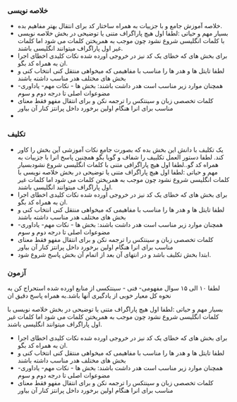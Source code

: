 ### خلاصه نویسی

+ خلاصه آموزش جامع و با جزییات به همراه ساختار کد برای انتقال بهتر مفاهیم بده.
+ بسیار مهم و حیاتی :لطفا اول هیچ پاراگراف متنی یا توضیحی در بخش خلاصه نویسی با کلمات انگلیسی شروع نشود چون موجب به همریختن کلمات می شود اما کلمات غیر اول پاراگراف میتوانند انگلیسی باشند.
+ برای بخش های که خطای یک کد نیز در خروجی اورده شده نکات کلیدی اخطای اجرا ان به همراه کد  بگو.
+ لطفا تایتل ها و هدر ها را مناسب با مفاهیمی که میخواهی منتقل کنی انتخاب کنی و بخش های مختلف هدر مناسب داشته باشند
+ همچنان موارد زیر مناسب است هدر داشت باشند: بخش ها - نکات مهم- یاداوری- مضوعوات اصلی تا درجه دوم و سوم
+ کلمات تخصصی زبان و سینتکس را ترجمه نکن و برای انتقال مفهو فقط معنای مناسب برای انرا هنگام اولین برخورد داخل پرانتز کنار آن بیاور
+ 

### تکلیف

+ یک تکلیف با دانش این بخش بده که بصورت جامع نکات آموزشی آین بخش را کاور کند.
  لطفا دستور العمل تکلبیف را شفاف و گویا بگو همچنین پاسخ انرا با جزییات به همراه کد گو..لطفا اول هیچ پاراگرافی متنی با کلمات انگلیسی شروع نشودبسیار مهم و حیاتی :لطفا اول هیچ پاراگراف متنی یا توضیحی در بخش خلاصه نویسی با کلمات انگلیسی شروع نشود چون موجب به همریختن کلمات می شود اما کلمات غیر اول پاراگراف میتوانند انگلیسی باشند.
+ برای بخش های که خطای یک کد نیز در خروجی اورده شده نکات کلیدی اخطای اجرا ان به همراه کد  بگو.
+ لطفا تایتل ها و هدر ها را مناسب با مفاهیمی که میخواهی منتقل کنی انتخاب کنی و بخش های مختلف هدر مناسب داشته باشند
+ همچنان موارد زیر مناسب است هدر داشت باشند: بخش ها - نکات مهم- یاداوری- مضوعوات اصلی تا درجه دوم و سوم
+ کلمات تخصصی زبان و سینتکس را ترجمه نکن و برای انتقال مفهو فقط معنای مناسب برای انرا هنگام اولین برخورد داخل پرانتز کنار آن بیاور
+ ابتدا بخش تکلیف باشد و در انتهای آن  بعد از اتمام آن بخش پاسخ شروع شود.

### آزمون

لطفا ۱۰ الی ۱۵ سوال مفهومی- فنی - سینتکسی از منابع اورده شده استحراج کن به نحوه کل معیار خوبی از یادگیری آنها باشد.به همراه پاسخ دقیق  ان

بسیار مهم و حیاتی :لطفا اول هیچ پاراگراف متنی یا توضیحی در بخش خلاصه نویسی با کلمات انگلیسی شروع نشود چون موجب به همریختن کلمات می شود اما کلمات غیر اول پاراگراف میتوانند انگلیسی باشند.

+ برای بخش های که خطای یک کد نیز در خروجی اورده شده نکات کلیدی اخطای اجرا ان به همراه کد  بگو.
+ لطفا تایتل ها و هدر ها را مناسب با مفاهیمی که میخواهی منتقل کنی انتخاب کنی و بخش های مختلف هدر مناسب داشته باشند
+ همچنان موارد زیر مناسب است هدر داشت باشند: بخش ها - نکات مهم- یاداوری- مضوعوات اصلی تا درجه دوم و سوم
+ کلمات تخصصی زبان و سینتکس را ترجمه نکن و برای انتقال مفهو فقط معنای مناسب برای انرا هنگام اولین برخورد داخل پرانتز کنار آن بیاور
